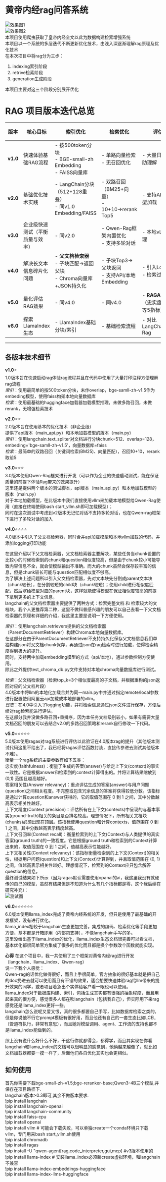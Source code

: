 # 黄帝内经rag问答系统
![效果图1](https://github.com/good-lwb/rag_learn/blob/main/assets/0223ff4aaffd3d88cfc3141b5b168c67.png)  
![效果图2](https://github.com/good-lwb/rag_learn/blob/main/assets/ce1dac7e50b97c166bc6e2960535b0ab.png)  
本项目使用爬虫获取了皇帝内经全文以此为数据构建检索增强系统   
本项目以一个系统的多层迭代不断更新优化技术，由浅入深逐渐理解rag原理及优化技术  
在本次项目中将rag分为三步：  
1. indexing索引阶段  
2. retrive检索阶段  
3. generation生成阶段


本项目主要对这三个阶段分别展开优化

# RAG 项目版本迭代总览

| 版本   | 核心目标                          | 索引优化                          | 检索优化                          | 评估/其他                          | 框架/工具链                     |
|--------|-----------------------------------|-----------------------------------|-----------------------------------|------------------------------------|---------------------------------|
| **v1.0** | 快速体验基础RAG流程               | - 按500token分块<br>- BGE-small-zh Embedding<br>- FAISS向量库 | - 单路向量检索<br>- 无召回优化      | - 大量日志打印辅助理解             | LangChain                       |
| **v2.0** | 基础优化技术实践                  | - LangChain分块（512+128重叠）<br>- 同v1.0 Embedding/FAISS | - 双路召回（BM25+向量）<br>- 10+10→rerank Top5 | - 支持API/本地模型加载            | LangChain                       |
| **v3.0** | 企业级快速测试（平衡质量与效率）  | - 同v2.0                          | - Qwen-Rag框架内置优化<br>- 支持多轮对话 | - 本地vLLM加速推理               | Qwen-Rag + vLLM                 |
| **v4.0** | 解决长文本信息碎片化问题          | - **父文档检索器**<br>- 子块匹配→返回父块<br>- Chroma向量库+JSON持久化 | - 子块Top3→父块返回<br>- 支持API/本地Embedding | - 引入Logging<br>- 检索过程存JSON | LangChain + Chroma + vLLM             |
| **v5.0** | 量化评估RAG效果                   | - 同v4.0                          | - 同v4.0                          | - **RAGAS评估**<br>（忠实度、相关性等5指标） | Ragas + 自定义模型              |
| **v6.0** | 探索LlamaIndex生态                | - LlamaIndex基础分块/索引         | - 基础检索流程                     | - 对比LangChain/Qwen-Rag          | LlamaIndex                     |

---



## 各版本技术细节
**v1.0**⭐  
1.0版本旨在快速启动rag体验rag流程并且在代码中使用了大量打印注释方便理解rag流程  
*索引*：使用最简单的按500token分块，未作overlap，bge-samll-zh-v1.5作为embeding模型，使用faiss构架本地向量数据库  
*检索*：使用最基础的huggingface加载器加载模型推理，未做多路召回，未做rerank，无增强检索技术



**v2.0**⭐⭐  
2.0版本旨在使用基本的优化技术（非企业级）  
提供了api版本（main_api.py）和本地加载模型的版本（main.py）  
*索引*：使用langchain.text_spliter对文档进行分块chunk=512、overlap=128，embeding='bge-samll-zh-v1.5'，向量数据库=faiss  
*检索*：最简单的双路召回（关键词检索(BM25)、向量匹配），召回10+10，rerank取前5  



**v3.0**⭐⭐⭐  
3.0版本使用Qwen-Rag框架进行开发（可以作为企业的快速启动测试，能在保证质量的前提下体验Rag带来的效果提升）  
这里还是提供两个版本的测试脚本，api版本（main_api.py）和本地加载模型的版本（main.py）  
对于本地加载模型，在此版本中我们直接使用vllm来加载本地模型给Qwen-Rag使用（直接在终端使用bash start_vllm.sh即可加载模型）；  
同时在这次测试中考虑到v2版本无记忆对话不支持多轮对话，也在Qwen-rag框架下进行了多轮对话的加入  



**v4.0**⭐⭐⭐⭐  
4.0版本中引入了父文档检索器，同时合并api加载模型和本地vllm加载的代码，并添加logging打印功能  

在这里介绍以下父文档检索器，父文档检索器主要解决，某些任务当chunk设置的比较小的时候检索到的chunk和question相似度较高，但是由于chunk较小可能导致内容信息不全，就会使模型输出不准确。而大的chunk虽然会保存较丰富的信息，但是chunk较长可能与question匹配相似度不够高。  
为了解决上述问题所以引入父文档检索器，先对文本块先分割成parent文本块（chunk较长），在分割较短的child块（chunk较短）；使用child进行相似度匹配，然后塞给模型对应的parent块，这样就能使得模型在保证相似度较高的前提下拿到更多的上下文信息。  
langchain的父文档检索器主要提供了两种方式：检索完整文档 和 检索较大的文档块，我个人更推荐第二种，这里不做科普感兴趣的朋友可以自己去看一下父文档检索器的原理和详细的介绍，我这里主要是说明一下方便使用。  

*索引*：使用langchain.retrievers提供的父文档检索器（ParentDocumentRetriever）构建Chroma本地向量数据库。  
  在这部分在由于ParentDocumentRetriever不支持持久化保存父文档信息我们单独构建json将父文档chunk保存，再通过json在rag检索时进行加载，使得检索精度得到极大的提升。  
  同时，支持两中加载embedding模型的方式（api/本地），通过参数控制方便使用。  
  除此之外提供test_chroma_db.py文件支持对本地chroma向量数据库进行测试。  

*检索*：父文档检索器（检索top_k=3个相似度最高的子文档，并根据重构的json返回对应的父文档片段）  
  4.0版本中将llm的本地化加载合并为同一main.py中并通过指定remote/local参数进行配置使用阿里云api加载或本地部署的vllm。  
*日志*：在4.0中引入了logging功能，并将检索信息通过json文件进行保存，方便后续对rag检索能进行评估。  
在这部分我并没做多路召回+重排序，因为本任务文档级别较小，如果有需要大量文档召回的朋友可以去结合v2.0的多路召回策略和rerank自行修改一下代码。  



**v5.0**⭐⭐⭐⭐⭐    
5.0版本使用ragas对rag系统进行评估以此验证在4.0版本rag的提升（其他版本测试代码这里不给出了，我已经将ragas评估函数封装，直接传参进去测试其他版本不难）。  
衡量一个rag系统的主要参数有如下五类：  
忠实度(faithfulness)：衡量了生成的答案(answer)与给定上下文(context)的事实一致性。它是根据answer和检索到的context计算得出的。并将计算结果缩放到 (0,1) 范围且越高越好。  
答案相关性(Answer relevancy)：重点评估生成的答案(answer)与用户问题(question)之间相关程度。不完整或包含冗余信息的答案将获得较低分数。该指标是通过计算question和answer获得的，它的取值范围在 0 到 1 之间，其中分数越高表示相关性越好。  
上下文精度(Context precision)：评估所有在上下文(contexts)中呈现的与基本事实(ground-truth)相关的条目是否排名较高。理想情况下，所有相关文档块(chunks)必须出现在顶层。该指标使用question和计算contexts，值范围在 0 到 1 之间，其中分数越高表示精度越高。  
上下文召回率(Context recall)：衡量检索到的上下文(Context)与人类提供的真实答案(ground truth)的一致程度。它是根据ground truth和检索到的Context计算出来的，取值范围在 0 到 1 之间，值越高表示性能越好。  
上下文相关性(Context relevancy)：该指标衡量检索到的上下文(Context)的相关性，根据用户问题(question)和上下文(Context)计算得到，并且取值范围在 (0, 1)之间，值越高表示相关性越好。理想情况下，检索到的Context应只包含解答question的信息。   
最终测试结果如下所示（因为ragas默认需要使用opanai的ai，我这里我没有就硬传的自己的模型，虽然有结果但是不知道为什么有几个指标都是零，这个我后续在研究补充）：   
![测试图](https://github.com/good-lwb/rag_learn/blob/main/assets/evaluate.png)


**v6.0**⭐⭐⭐⭐⭐⭐   
6.0版本使用llama_index完成了黄帝内经系统的开发，但只是使用了最基础的开发框架，没有进行优化。  
llama_index相较于langchain生态更加完善，集成的编码、检索优化等手段更加方便，基本都是开箱即用（内部包支持），不像langchain手写的多。  
这里没给出基于llama_index的优化，llama_index生态文档很完善可以看文档，基本优化都很简单官方集成了很多的优化而且都是换个参数改个函数就能实现。  



**心得**
在这个项目中，我一共使用了三个框架对黄帝内经rag进行开发（langchain、llama_index、Qwen-rag）  
说一下我个人感觉：   
Qwen-rag的话优化做得很好，而且上手很简单，官方抽象的很好基本就是把自己的doc扔进去就可以使用而且有不错的效果，适合想要快速体验rag给llm带来的提升效果的同学，或者项目着急出个实体给客户看一眼也可以使用。   
llama_index对于数据库构建、索引，包括生成其实都有很强的抽象程度，而且用起来真的很方便，感觉很多人都在吹langchain（包括我自己），但实际用下来rag感觉还是llama_index更好一些。  
langchain怎么说呢又爱又恨，真的很多都要自己手写，比如数据库检索之类的，但是你说他不行它prompt模板有很好用，而且他还有自己的一套生态比如LCEL（管道符执行，非常有意思），而且她对模型调用、agent、工作流的支持也都不是llama_index能做到的。  


综上没有说什么好什么不好，干这行你就都得会，都得学，而且其实现在你看langchain和llama_index的文档可以很明显的感觉到，他俩越来越像了，就比如文档加载器都要一摸一样了，后面他们各自优化其实也会更相似。

## 如何使用
首先你需要下载bge-small-zh-v1.5;bge-reranker-base;Qwen3-4B三个模型,并保存在项目路径下.  
langchain版本>0.3即可,其余不做版本要求.   
!pip install langchain  
!pip install langchain-openai  
!pip install langchain-community  
!pip install faiss-cpu  
!pip install openai  
!pip install vllm  # 可能会下载失败，可以单独create一个conda环境只下载vllm，专门用来bash start_vllm.sh使用  
!pip install chromadb  
!pip install ragas  
!pip install -U "qwen-agent[rag,code_interpreter,gui,mcp] #v3版本使用的   
!pip install llama-index  # 安装llama_index必须新create虚拟环境，和langchain不兼容  
!pip install llama-index-embeddings-huggingface  
!pip install llama-index-llms-huggingface  






